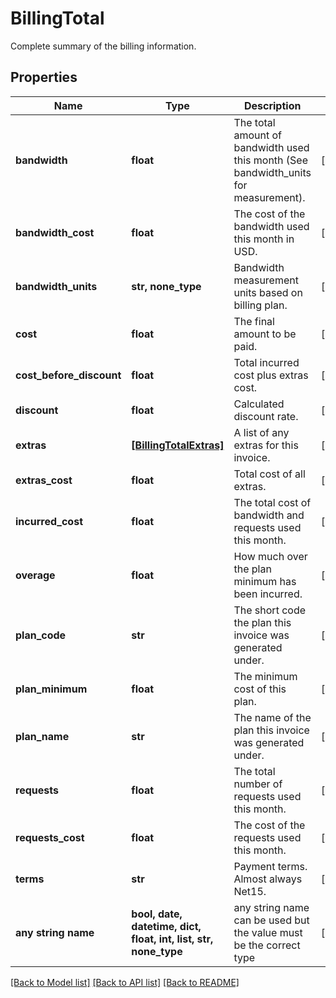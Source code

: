 # BillingTotal

Complete summary of the billing information.

## Properties
Name | Type | Description | Notes
------------ | ------------- | ------------- | -------------
**bandwidth** | **float** | The total amount of bandwidth used this month (See bandwidth_units for measurement). | [optional] 
**bandwidth_cost** | **float** | The cost of the bandwidth used this month in USD. | [optional] 
**bandwidth_units** | **str, none_type** | Bandwidth measurement units based on billing plan. | [optional] 
**cost** | **float** | The final amount to be paid. | [optional] 
**cost_before_discount** | **float** | Total incurred cost plus extras cost. | [optional] 
**discount** | **float** | Calculated discount rate. | [optional] 
**extras** | [**[BillingTotalExtras]**](BillingTotalExtras.md) | A list of any extras for this invoice. | [optional] 
**extras_cost** | **float** | Total cost of all extras. | [optional] 
**incurred_cost** | **float** | The total cost of bandwidth and requests used this month. | [optional] 
**overage** | **float** | How much over the plan minimum has been incurred. | [optional] 
**plan_code** | **str** | The short code the plan this invoice was generated under. | [optional] 
**plan_minimum** | **float** | The minimum cost of this plan. | [optional] 
**plan_name** | **str** | The name of the plan this invoice was generated under. | [optional] 
**requests** | **float** | The total number of requests used this month. | [optional] 
**requests_cost** | **float** | The cost of the requests used this month. | [optional] 
**terms** | **str** | Payment terms. Almost always Net15. | [optional] 
**any string name** | **bool, date, datetime, dict, float, int, list, str, none_type** | any string name can be used but the value must be the correct type | [optional]

[[Back to Model list]](../README.md#documentation-for-models) [[Back to API list]](../README.md#documentation-for-api-endpoints) [[Back to README]](../README.md)


